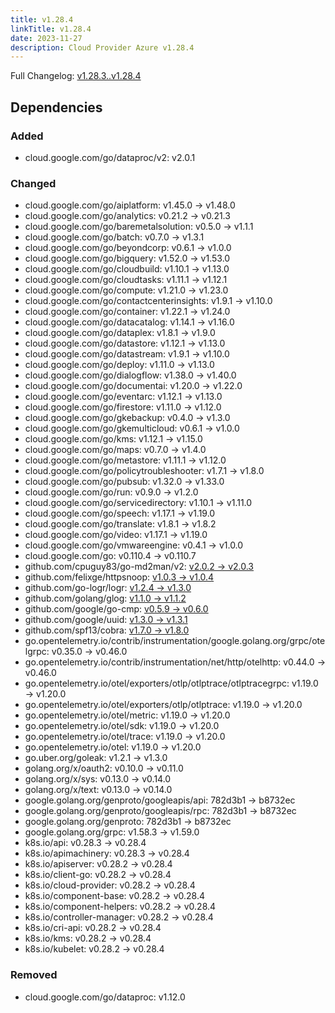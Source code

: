 ```yaml
---
title: v1.28.4
linkTitle: v1.28.4
date: 2023-11-27
description: Cloud Provider Azure v1.28.4
---
```

Full Changelog: [v1.28.3..v1.28.4](https://github.com/kubernetes-sigs/cloud-provider-azure/compare/v1.28.3...v1.28.4)



## Dependencies

### Added
- cloud.google.com/go/dataproc/v2: v2.0.1

### Changed
- cloud.google.com/go/aiplatform: v1.45.0 → v1.48.0
- cloud.google.com/go/analytics: v0.21.2 → v0.21.3
- cloud.google.com/go/baremetalsolution: v0.5.0 → v1.1.1
- cloud.google.com/go/batch: v0.7.0 → v1.3.1
- cloud.google.com/go/beyondcorp: v0.6.1 → v1.0.0
- cloud.google.com/go/bigquery: v1.52.0 → v1.53.0
- cloud.google.com/go/cloudbuild: v1.10.1 → v1.13.0
- cloud.google.com/go/cloudtasks: v1.11.1 → v1.12.1
- cloud.google.com/go/compute: v1.21.0 → v1.23.0
- cloud.google.com/go/contactcenterinsights: v1.9.1 → v1.10.0
- cloud.google.com/go/container: v1.22.1 → v1.24.0
- cloud.google.com/go/datacatalog: v1.14.1 → v1.16.0
- cloud.google.com/go/dataplex: v1.8.1 → v1.9.0
- cloud.google.com/go/datastore: v1.12.1 → v1.13.0
- cloud.google.com/go/datastream: v1.9.1 → v1.10.0
- cloud.google.com/go/deploy: v1.11.0 → v1.13.0
- cloud.google.com/go/dialogflow: v1.38.0 → v1.40.0
- cloud.google.com/go/documentai: v1.20.0 → v1.22.0
- cloud.google.com/go/eventarc: v1.12.1 → v1.13.0
- cloud.google.com/go/firestore: v1.11.0 → v1.12.0
- cloud.google.com/go/gkebackup: v0.4.0 → v1.3.0
- cloud.google.com/go/gkemulticloud: v0.6.1 → v1.0.0
- cloud.google.com/go/kms: v1.12.1 → v1.15.0
- cloud.google.com/go/maps: v0.7.0 → v1.4.0
- cloud.google.com/go/metastore: v1.11.1 → v1.12.0
- cloud.google.com/go/policytroubleshooter: v1.7.1 → v1.8.0
- cloud.google.com/go/pubsub: v1.32.0 → v1.33.0
- cloud.google.com/go/run: v0.9.0 → v1.2.0
- cloud.google.com/go/servicedirectory: v1.10.1 → v1.11.0
- cloud.google.com/go/speech: v1.17.1 → v1.19.0
- cloud.google.com/go/translate: v1.8.1 → v1.8.2
- cloud.google.com/go/video: v1.17.1 → v1.19.0
- cloud.google.com/go/vmwareengine: v0.4.1 → v1.0.0
- cloud.google.com/go: v0.110.4 → v0.110.7
- github.com/cpuguy83/go-md2man/v2: [v2.0.2 → v2.0.3](https://github.com/cpuguy83/go-md2man/v2/compare/v2.0.2...v2.0.3)
- github.com/felixge/httpsnoop: [v1.0.3 → v1.0.4](https://github.com/felixge/httpsnoop/compare/v1.0.3...v1.0.4)
- github.com/go-logr/logr: [v1.2.4 → v1.3.0](https://github.com/go-logr/logr/compare/v1.2.4...v1.3.0)
- github.com/golang/glog: [v1.1.0 → v1.1.2](https://github.com/golang/glog/compare/v1.1.0...v1.1.2)
- github.com/google/go-cmp: [v0.5.9 → v0.6.0](https://github.com/google/go-cmp/compare/v0.5.9...v0.6.0)
- github.com/google/uuid: [v1.3.0 → v1.3.1](https://github.com/google/uuid/compare/v1.3.0...v1.3.1)
- github.com/spf13/cobra: [v1.7.0 → v1.8.0](https://github.com/spf13/cobra/compare/v1.7.0...v1.8.0)
- go.opentelemetry.io/contrib/instrumentation/google.golang.org/grpc/otelgrpc: v0.35.0 → v0.46.0
- go.opentelemetry.io/contrib/instrumentation/net/http/otelhttp: v0.44.0 → v0.46.0
- go.opentelemetry.io/otel/exporters/otlp/otlptrace/otlptracegrpc: v1.19.0 → v1.20.0
- go.opentelemetry.io/otel/exporters/otlp/otlptrace: v1.19.0 → v1.20.0
- go.opentelemetry.io/otel/metric: v1.19.0 → v1.20.0
- go.opentelemetry.io/otel/sdk: v1.19.0 → v1.20.0
- go.opentelemetry.io/otel/trace: v1.19.0 → v1.20.0
- go.opentelemetry.io/otel: v1.19.0 → v1.20.0
- go.uber.org/goleak: v1.2.1 → v1.3.0
- golang.org/x/oauth2: v0.10.0 → v0.11.0
- golang.org/x/sys: v0.13.0 → v0.14.0
- golang.org/x/text: v0.13.0 → v0.14.0
- google.golang.org/genproto/googleapis/api: 782d3b1 → b8732ec
- google.golang.org/genproto/googleapis/rpc: 782d3b1 → b8732ec
- google.golang.org/genproto: 782d3b1 → b8732ec
- google.golang.org/grpc: v1.58.3 → v1.59.0
- k8s.io/api: v0.28.3 → v0.28.4
- k8s.io/apimachinery: v0.28.3 → v0.28.4
- k8s.io/apiserver: v0.28.2 → v0.28.4
- k8s.io/client-go: v0.28.2 → v0.28.4
- k8s.io/cloud-provider: v0.28.2 → v0.28.4
- k8s.io/component-base: v0.28.2 → v0.28.4
- k8s.io/component-helpers: v0.28.2 → v0.28.4
- k8s.io/controller-manager: v0.28.2 → v0.28.4
- k8s.io/cri-api: v0.28.2 → v0.28.4
- k8s.io/kms: v0.28.2 → v0.28.4
- k8s.io/kubelet: v0.28.2 → v0.28.4

### Removed
- cloud.google.com/go/dataproc: v1.12.0
